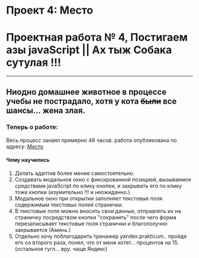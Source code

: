 
# Проект 4: Место


# Проектная работа № 4, Постигаем азы javaScript || Ах тыж Собака сутулая !!!
-------------------------------------------------------------------------
## Ниодно домашнее животное в процессе учебы не пострадало, хотя у кота ~~были~~ все шансы... жена злая.

### Теперь о работе:

Весь процесс занаял примерно 48 часов. работа опубликована по адресу: [Место](https://jedkaz.github.io/mesto/  "Авторство Владимир Зуденков")

#### Чему научились
1. Делать адаптив более мение самостоятельно.
2. Создавать модальное окно с фиксированной позицией, вызываемое средствами javaScript по клику кнопки, и закрывать его по клику тоже кнопки  (изумительно !!!  и неожиданно.)
3. Модальное окно при открытии заполняет текстовые поля содержимым текстовых полей странички.
4. В текстовые поля можно вносить свои данные, отправлять их на страничку посредством кнопки "сохранить"  после чего форма перезаписывает  текстовые поля странички и благополучно закрывается (Аминь.)
3. Отдельно хочу поблагодарить тренажер yandex.prakticum.. пройдя его со второго раза, понял, что от меня хотят... процентов на 15. (остальное гугл... вру. чаще Яндекс)


